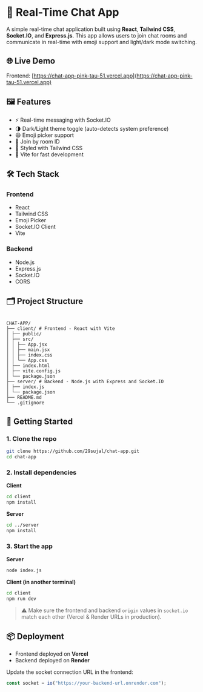 # 💬 Real-Time Chat App

A simple real-time chat application built using **React**, **Tailwind CSS**, **Socket.IO**, and **Express.js**. This app allows users to join chat rooms and communicate in real-time with emoji support and light/dark mode switching.

## 🌐 Live Demo

Frontend: [https://chat-app-pink-tau-51.vercel.app](https://chat-app-pink-tau-51.vercel.app)

## 🖼️ Features

- ⚡ Real-time messaging with Socket.IO
- 🌗 Dark/Light theme toggle (auto-detects system preference)
- 😄 Emoji picker support
- 🔐 Join by room ID
- 🎨 Styled with Tailwind CSS
- 🔧 Vite for fast development

## 🛠️ Tech Stack

### Frontend
- React
- Tailwind CSS
- Emoji Picker
- Socket.IO Client
- Vite

### Backend
- Node.js
- Express.js
- Socket.IO
- CORS

## 🗂️ Project Structure

```

CHAT-APP/
├── client/ # Frontend - React with Vite
│ ├── public/
│ ├── src/
│ │ ├── App.jsx
│ │ ├── main.jsx
│ │ ├── index.css
│ │ └── App.css
│ ├── index.html
│ ├── vite.config.js
│ └── package.json
├── server/ # Backend - Node.js with Express and Socket.IO
│ ├── index.js
│ └── package.json
├── README.md
└── .gitignore

````

## 🚀 Getting Started

### 1. Clone the repo
```bash
git clone https://github.com/29sujal/chat-app.git
cd chat-app
````

### 2. Install dependencies

**Client**

```bash
cd client
npm install
```

**Server**

```bash
cd ../server
npm install
```

### 3. Start the app

**Server**

```bash
node index.js
```

**Client (in another terminal)**

```bash
cd client
npm run dev
```

> ⚠️ Make sure the frontend and backend `origin` values in `socket.io` match each other (Vercel & Render URLs in production).

## 📦 Deployment

* Frontend deployed on **Vercel**
* Backend deployed on **Render**

Update the socket connection URL in the frontend:

```js
const socket = io("https://your-backend-url.onrender.com");
```


